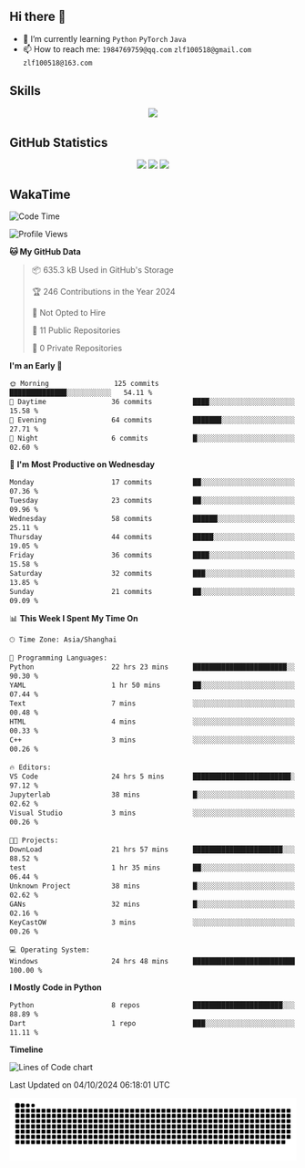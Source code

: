 ## Hi there 👋

- 🌱 I’m currently learning `Python` `PyTorch` `Java`
- 📫 How to reach me: `1984769759@qq.com` `zlf100518@gmail.com` `zlf100518@163.com`

## Skills
<div align="center"> <img src="https://skillicons.dev/icons?i=python,linux,git,github,html,css,js" /> </div>

## GitHub Statistics

<div align="center">
  <img src="https://github-readme-stats.vercel.app/api?username=mrcchenfeng&show_icons=true&theme=tokyonight" />
  <img src="https://github-readme-stats.vercel.app/api/top-langs/?username=mrcchenfeng&show_icons=true&theme=tokyonight" />
  <img src="https://github-readme-activity-graph.vercel.app/graph?username=mrcchenfeng&theme=xcode" />
</div>

## WakaTime

<!--START_SECTION:waka-->
![Code Time](http://img.shields.io/badge/Code%20Time-139%20hrs%2047%20mins-blue)

![Profile Views](http://img.shields.io/badge/Profile%20Views-0-blue)

**🐱 My GitHub Data** 

> 📦 635.3 kB Used in GitHub's Storage 
 > 
> 🏆 246 Contributions in the Year 2024
 > 
> 🚫 Not Opted to Hire
 > 
> 📜 11 Public Repositories 
 > 
> 🔑 0 Private Repositories 
 > 
**I'm an Early 🐤** 

```text
🌞 Morning                125 commits         ██████████████░░░░░░░░░░░   54.11 % 
🌆 Daytime                36 commits          ████░░░░░░░░░░░░░░░░░░░░░   15.58 % 
🌃 Evening                64 commits          ███████░░░░░░░░░░░░░░░░░░   27.71 % 
🌙 Night                  6 commits           █░░░░░░░░░░░░░░░░░░░░░░░░   02.60 % 
```
📅 **I'm Most Productive on Wednesday** 

```text
Monday                   17 commits          ██░░░░░░░░░░░░░░░░░░░░░░░   07.36 % 
Tuesday                  23 commits          ██░░░░░░░░░░░░░░░░░░░░░░░   09.96 % 
Wednesday                58 commits          ██████░░░░░░░░░░░░░░░░░░░   25.11 % 
Thursday                 44 commits          █████░░░░░░░░░░░░░░░░░░░░   19.05 % 
Friday                   36 commits          ████░░░░░░░░░░░░░░░░░░░░░   15.58 % 
Saturday                 32 commits          ███░░░░░░░░░░░░░░░░░░░░░░   13.85 % 
Sunday                   21 commits          ██░░░░░░░░░░░░░░░░░░░░░░░   09.09 % 
```


📊 **This Week I Spent My Time On** 

```text
🕑︎ Time Zone: Asia/Shanghai

💬 Programming Languages: 
Python                   22 hrs 23 mins      ███████████████████████░░   90.30 % 
YAML                     1 hr 50 mins        ██░░░░░░░░░░░░░░░░░░░░░░░   07.44 % 
Text                     7 mins              ░░░░░░░░░░░░░░░░░░░░░░░░░   00.48 % 
HTML                     4 mins              ░░░░░░░░░░░░░░░░░░░░░░░░░   00.33 % 
C++                      3 mins              ░░░░░░░░░░░░░░░░░░░░░░░░░   00.26 % 

🔥 Editors: 
VS Code                  24 hrs 5 mins       ████████████████████████░   97.12 % 
Jupyterlab               38 mins             █░░░░░░░░░░░░░░░░░░░░░░░░   02.62 % 
Visual Studio            3 mins              ░░░░░░░░░░░░░░░░░░░░░░░░░   00.26 % 

🐱‍💻 Projects: 
DownLoad                 21 hrs 57 mins      ██████████████████████░░░   88.52 % 
test                     1 hr 35 mins        ██░░░░░░░░░░░░░░░░░░░░░░░   06.44 % 
Unknown Project          38 mins             █░░░░░░░░░░░░░░░░░░░░░░░░   02.62 % 
GANs                     32 mins             █░░░░░░░░░░░░░░░░░░░░░░░░   02.16 % 
KeyCastOW                3 mins              ░░░░░░░░░░░░░░░░░░░░░░░░░   00.26 % 

💻 Operating System: 
Windows                  24 hrs 48 mins      █████████████████████████   100.00 % 
```

**I Mostly Code in Python** 

```text
Python                   8 repos             ██████████████████████░░░   88.89 % 
Dart                     1 repo              ███░░░░░░░░░░░░░░░░░░░░░░   11.11 % 
```



**Timeline**

![Lines of Code chart](https://raw.githubusercontent.com/mrcchenfeng/mrcchenfeng/main/assets/bar_graph.png)


 Last Updated on 04/10/2024 06:18:01 UTC
<!--END_SECTION:waka-->

<div align="center"><img src="./assets/github-snake-dark.svg" /></div>
